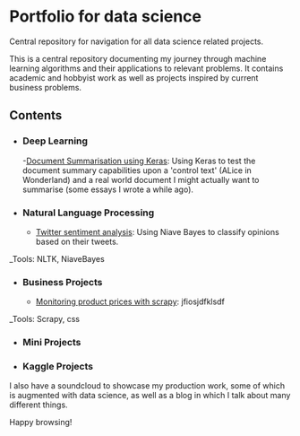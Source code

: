 # Portfolio for data science
Central repository for navigation for all data science related projects.

This is a central repository documenting my journey through machine learning algorithms and their applications to relevant problems. It contains academic and hobbyist work as well as projects inspired by current business problems.

## Contents
- ### Deep Learning 

    -[Document Summarisation using Keras](https://github.com/MrFlygerian/NLP-Document-Summary): Using Keras to test the document summary capabilities upon a 'control text' (ALice in Wonderland) and a real world document I might actually want to summarise (some essays I wrote a while ago).
    
- ### Natural Language Processing
     - [Twitter sentiment analysis](https://github.com/MrFlygerian/TwitterSentimentAnalysis): Using Niave Bayes to classify opinions based on their tweets.

_Tools: NLTK, NiaveBayes             

     
- ### Business Projects
     - [Monitoring product prices with scrapy](https://github.com/MrFlygerian/PriceTracker): jfiosjdfklsdf

_Tools: Scrapy, css


- ### Mini Projects


- ### Kaggle Projects




I also have a soundcloud to showcase my production work, some of which is augmented with data science, as well as a blog in which I talk about many different things. 

Happy browsing!
